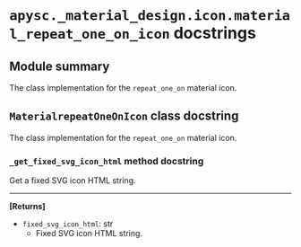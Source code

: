 # `apysc._material_design.icon.material_repeat_one_on_icon` docstrings

## Module summary

The class implementation for the `repeat_one_on` material icon.

## `MaterialrepeatOneOnIcon` class docstring

The class implementation for the `repeat_one_on` material icon.

### `_get_fixed_svg_icon_html` method docstring

Get a fixed SVG icon HTML string.<hr>

**[Returns]**

- `fixed_svg_icon_html`: str
  - Fixed SVG icon HTML string.